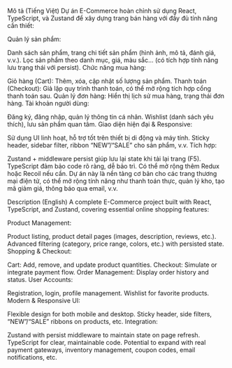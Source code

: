 Mô tả (Tiếng Việt)
Dự án E-Commerce hoàn chỉnh sử dụng React, TypeScript, và Zustand để xây dựng trang bán hàng với đầy đủ tính năng cần thiết:

Quản lý sản phẩm:

Danh sách sản phẩm, trang chi tiết sản phẩm (hình ảnh, mô tả, đánh giá, v.v.).
Lọc sản phẩm theo danh mục, giá, màu sắc... (có tích hợp tính năng lưu trạng thái với persist).
Chức năng mua hàng:

Giỏ hàng (Cart): Thêm, xóa, cập nhật số lượng sản phẩm.
Thanh toán (Checkout): Giả lập quy trình thanh toán, có thể mở rộng tích hợp cổng thanh toán sau.
Quản lý đơn hàng: Hiển thị lịch sử mua hàng, trạng thái đơn hàng.
Tài khoản người dùng:

Đăng ký, đăng nhập, quản lý thông tin cá nhân.
Wishlist (danh sách yêu thích), lưu sản phẩm quan tâm.
Giao diện hiện đại & Responsive:

Sử dụng UI linh hoạt, hỗ trợ tốt trên thiết bị di động và máy tính.
Sticky header, sidebar filter, ribbon “NEW”/“SALE” cho sản phẩm, v.v.
Tích hợp:

Zustand + middleware persist giúp lưu lại state khi tải lại trang (F5).
TypeScript đảm bảo code rõ ràng, dễ bảo trì.
Có thể mở rộng thêm Redux hoặc Recoil nếu cần.
Dự án này là nền tảng cơ bản cho các trang thương mại điện tử, có thể mở rộng tính năng như thanh toán thực, quản lý kho, tạo mã giảm giá, thông báo qua email, v.v.

Description (English)
A complete E-Commerce project built with React, TypeScript, and Zustand, covering essential online shopping features:

Product Management:

Product listing, product detail pages (images, description, reviews, etc.).
Advanced filtering (category, price range, colors, etc.) with persisted state.
Shopping & Checkout:

Cart: Add, remove, and update product quantities.
Checkout: Simulate or integrate payment flow.
Order Management: Display order history and status.
User Accounts:

Registration, login, profile management.
Wishlist for favorite products.
Modern & Responsive UI:

Flexible design for both mobile and desktop.
Sticky header, side filters, “NEW”/“SALE” ribbons on products, etc.
Integration:

Zustand with persist middleware to maintain state on page refresh.
TypeScript for clear, maintainable code.
Potential to expand with real payment gateways, inventory management, coupon codes, email notifications, etc.
